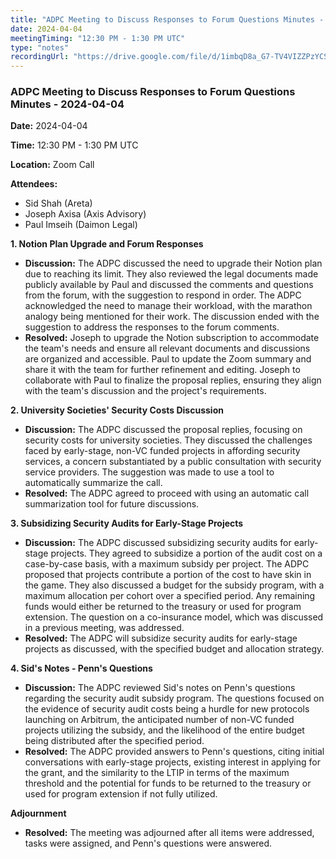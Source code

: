 ```yaml
---
title: "ADPC Meeting to Discuss Responses to Forum Questions Minutes - 2024-04-04"
date: 2024-04-04
meetingTiming: "12:30 PM - 1:30 PM UTC"
type: "notes"
recordingUrl: "https://drive.google.com/file/d/1imbqD8a_G7-TV4VIZZPzYCS0BYAyzrqi/view"
---
```


### ADPC Meeting to Discuss Responses to Forum Questions Minutes - 2024-04-04

**Date:** 2024-04-04

**Time:** 12:30 PM - 1:30 PM UTC

**Location:** Zoom Call

**Attendees:**

- Sid Shah (Areta)
- Joseph Axisa (Axis Advisory)
- Paul Imseih (Daimon Legal)

**1. Notion Plan Upgrade and Forum Responses**

- **Discussion:** The ADPC discussed the need to upgrade their Notion plan due to reaching its limit. They also reviewed the legal documents made publicly available by Paul and discussed the comments and questions from the forum, with the suggestion to respond in order. The ADPC acknowledged the need to manage their workload, with the marathon analogy being mentioned for their work. The discussion ended with the suggestion to address the responses to the forum comments.
- **Resolved:** Joseph to upgrade the Notion subscription to accommodate the team's needs and ensure all relevant documents and discussions are organized and accessible. Paul to update the Zoom summary and share it with the team for further refinement and editing. Joseph to collaborate with Paul to finalize the proposal replies, ensuring they align with the team's discussion and the project's requirements.

**2. University Societies' Security Costs Discussion**

- **Discussion:** The ADPC discussed the proposal replies, focusing on security costs for university societies. They discussed the challenges faced by early-stage, non-VC funded projects in affording security services, a concern substantiated by a public consultation with security service providers. The suggestion was made to use a tool to automatically summarize the call.
- **Resolved:** The ADPC agreed to proceed with using an automatic call summarization tool for future discussions.

**3. Subsidizing Security Audits for Early-Stage Projects**

- **Discussion:** The ADPC discussed subsidizing security audits for early-stage projects. They agreed to subsidize a portion of the audit cost on a case-by-case basis, with a maximum subsidy per project. The ADPC proposed that projects contribute a portion of the cost to have skin in the game. They also discussed a budget for the subsidy program, with a maximum allocation per cohort over a specified period. Any remaining funds would either be returned to the treasury or used for program extension. The question on a co-insurance model, which was discussed in a previous meeting, was addressed.
- **Resolved:** The ADPC will subsidize security audits for early-stage projects as discussed, with the specified budget and allocation strategy.

**4. Sid's Notes - Penn's Questions**

- **Discussion:** The ADPC reviewed Sid's notes on Penn's questions regarding the security audit subsidy program. The questions focused on the evidence of security audit costs being a hurdle for new protocols launching on Arbitrum, the anticipated number of non-VC funded projects utilizing the subsidy, and the likelihood of the entire budget being distributed after the specified period.
- **Resolved:** The ADPC provided answers to Penn's questions, citing initial conversations with early-stage projects, existing interest in applying for the grant, and the similarity to the LTIP in terms of the maximum threshold and the potential for funds to be returned to the treasury or used for program extension if not fully utilized.

**Adjournment**

- **Resolved:** The meeting was adjourned after all items were addressed, tasks were assigned, and Penn's questions were answered.
